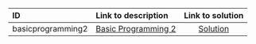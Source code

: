 | ID | Link to description | Link to solution |
|:---|:---|:---:|
| basicprogramming2 | [Basic Programming 2](https://open.kattis.com/problems/basicprogramming2) | [Solution](https://github.com/versenyi98/kattis-solutions/tree/main/solutions/Basic%20Programming%202)|
